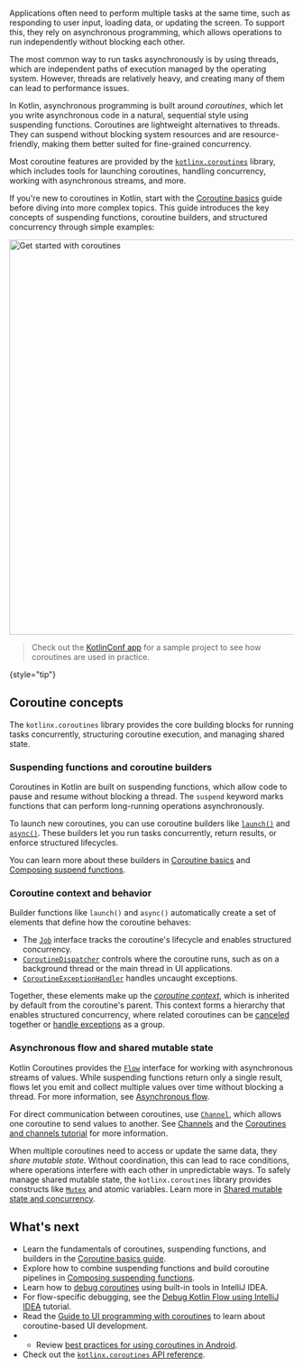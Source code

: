 [//]: # (title: Coroutines)

Applications often need to perform multiple tasks at the same time, such as responding to user input, loading data, or updating the screen.
To support this, they rely on asynchronous programming, which allows operations to run independently without blocking each other.

The most common way to run tasks asynchronously is by using threads, which are independent paths of execution managed by the operating system.
However, threads are relatively heavy, and creating many of them can lead to performance issues.

In Kotlin, asynchronous programming is built around _coroutines_, which let you write asynchronous code in a natural, sequential style using suspending functions.
Coroutines are lightweight alternatives to threads.
They can suspend without blocking system resources and are resource-friendly, making them better suited for fine-grained concurrency.

Most coroutine features are provided by the [`kotlinx.coroutines`](https://github.com/Kotlin/kotlinx.coroutines) library,
which includes tools for launching coroutines, handling concurrency, working with asynchronous streams, and more.

If you're new to coroutines in Kotlin, start with the [Coroutine basics](coroutines-basics.md) guide before diving into more complex topics.
This guide introduces the key concepts of suspending functions, coroutine builders, and structured concurrency through simple examples:

<a href="coroutines-basics.md"><img src="get-started-coroutines.svg" width="700" alt="Get started with coroutines" style="block"/></a>

> Check out the [KotlinConf app](https://github.com/JetBrains/kotlinconf-app) for a sample project to see how coroutines are used in practice.
> 
{style="tip"}

## Coroutine concepts

The `kotlinx.coroutines` library provides the core building blocks for running tasks concurrently, structuring coroutine execution, and managing shared state.

### Suspending functions and coroutine builders

Coroutines in Kotlin are built on suspending functions, which allow code to pause and resume without blocking a thread.
The `suspend` keyword marks functions that can perform long-running operations asynchronously.

To launch new coroutines, you can use coroutine builders like [`launch()`](https://kotlinlang.org/api/kotlinx.coroutines/kotlinx-coroutines-core/kotlinx.coroutines/launch.html) and [`async()`](https://kotlinlang.org/api/kotlinx.coroutines/kotlinx-coroutines-core/kotlinx.coroutines/async.html).
These builders let you run tasks concurrently, return results, or enforce structured lifecycles.

You can learn more about these builders in [Coroutine basics](coroutine-basics.md) and [Composing suspend functions](coroutines-and-channels.md).

### Coroutine context and behavior

Builder functions like `launch()` and `async()` automatically create a set of elements that define how the coroutine behaves:

* The [`Job`](https://kotlinlang.org/api/kotlinx.coroutines/kotlinx-coroutines-core/kotlinx.coroutines/-job/) interface tracks the coroutine's lifecycle and enables structured concurrency.
* [`CoroutineDispatcher`](https://kotlinlang.org/api/kotlinx.coroutines/kotlinx-coroutines-core/kotlinx.coroutines/-coroutine-dispatcher/) controls where the coroutine runs, such as on a background thread or the main thread in UI applications.
* [`CoroutineExceptionHandler`](https://kotlinlang.org/api/kotlinx.coroutines/kotlinx-coroutines-core/kotlinx.coroutines/-coroutine-exception-handler/) handles uncaught exceptions.

Together, these elements make up the [_coroutine context_](coroutine-context-and-dispatchers.md), which is inherited by default from the coroutine's parent.
This context forms a hierarchy that enables structured concurrency, where related coroutines can be [canceled](cancellation-and-timeouts.md) together or [handle exceptions](exception-handling.md) as a group.

### Asynchronous flow and shared mutable state

Kotlin Coroutines provides the [`Flow`](https://kotlinlang.org/api/kotlinx.coroutines/kotlinx-coroutines-core/kotlinx.coroutines.flow/-flow/) interface for working with asynchronous streams of values.
While suspending functions return only a single result, flows let you emit and collect multiple values over time without blocking a thread.
For more information, see [Asynchronous flow](flow.md).

For direct communication between coroutines, use [`Channel`](https://kotlinlang.org/api/kotlinx.coroutines/kotlinx-coroutines-core/kotlinx.coroutines.channels/-channel/), which allows one coroutine to send values to another.
See [Channels](channels.md) and the [Coroutines and channels tutorial](coroutines-and-channels.md) for more information.

When multiple coroutines need to access or update the same data, they _share mutable state_.
Without coordination, this can lead to race conditions, where operations interfere with each other in unpredictable ways.
To safely manage shared mutable state, the `kotlinx.coroutines` library provides constructs like [`Mutex`](https://kotlinlang.org/api/kotlinx.coroutines/kotlinx-coroutines-core/kotlinx.coroutines.sync/-mutex/) and atomic variables.
Learn more in [Shared mutable state and concurrency](shared-mutable-state-and-concurrency.md).

## What's next

* Learn the fundamentals of coroutines, suspending functions, and builders in the [Coroutine basics guide](coroutines-basics.md).
* Explore how to combine suspending functions and build coroutine pipelines in [Composing suspending functions](coroutine-context-and-dispatchers.md).
* Learn how to [debug coroutines](debug-coroutines-with-idea.md) using built-in tools in IntelliJ IDEA.
* For flow-specific debugging, see the [Debug Kotlin Flow using IntelliJ IDEA](debug-flow-with-idea.md) tutorial.
* Read the [Guide to UI programming with coroutines](https://github.com/Kotlin/kotlinx.coroutines/blob/master/ui/coroutines-guide-ui.md) to learn about coroutine-based UI development.
* * Review [best practices for using coroutines in Android](https://developer.android.com/kotlin/coroutines/coroutines-best-practices).
* Check out the [`kotlinx.coroutines` API reference](https://kotlinlang.org/api/kotlinx.coroutines/).
